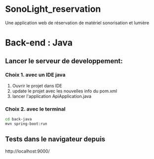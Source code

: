 # SonoLight_reservation
 Une application web de réservation de matériel sonorisation et lumière


# Back-end : Java
## Lancer le serveur de developpement:

### Choix 1. avec un IDE java
1. Ouvrir le projet dans IDE 
2. update le projet avec les nouvelles info du pom.xml
3. lancer l'application ApiApplication.java

### Choix 2. avec le terminal
```sh
cd back-java
mvn spring-boot:run
```
## Tests dans le navigateur depuis 
http://localhost:9000/

